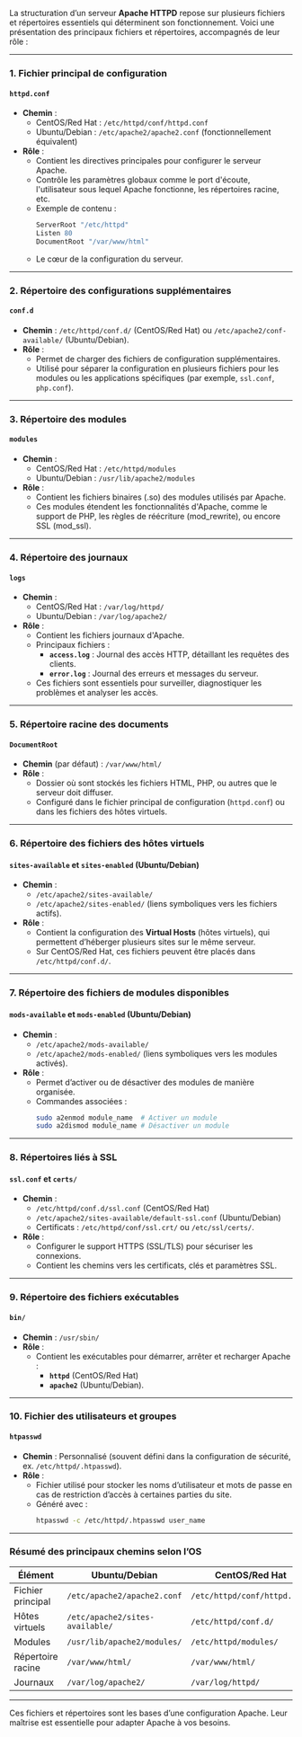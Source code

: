 La structuration d’un serveur **Apache HTTPD** repose sur plusieurs fichiers et répertoires essentiels qui déterminent son fonctionnement. Voici une présentation des principaux fichiers et répertoires, accompagnés de leur rôle :

---

### **1. Fichier principal de configuration**
#### **`httpd.conf`**
- **Chemin** : 
  - CentOS/Red Hat : `/etc/httpd/conf/httpd.conf`
  - Ubuntu/Debian : `/etc/apache2/apache2.conf` (fonctionnellement équivalent)
- **Rôle** :
  - Contient les directives principales pour configurer le serveur Apache.
  - Contrôle les paramètres globaux comme le port d'écoute, l'utilisateur sous lequel Apache fonctionne, les répertoires racine, etc.
  - Exemple de contenu :
    ```apache
    ServerRoot "/etc/httpd"
    Listen 80
    DocumentRoot "/var/www/html"
    ```
  - Le cœur de la configuration du serveur.

---

### **2. Répertoire des configurations supplémentaires**
#### **`conf.d`**
- **Chemin** : `/etc/httpd/conf.d/` (CentOS/Red Hat) ou `/etc/apache2/conf-available/` (Ubuntu/Debian).
- **Rôle** :
  - Permet de charger des fichiers de configuration supplémentaires.
  - Utilisé pour séparer la configuration en plusieurs fichiers pour les modules ou les applications spécifiques (par exemple, `ssl.conf`, `php.conf`).

---

### **3. Répertoire des modules**
#### **`modules`**
- **Chemin** :
  - CentOS/Red Hat : `/etc/httpd/modules`
  - Ubuntu/Debian : `/usr/lib/apache2/modules`
- **Rôle** :
  - Contient les fichiers binaires (.so) des modules utilisés par Apache.
  - Ces modules étendent les fonctionnalités d'Apache, comme le support de PHP, les règles de réécriture (mod_rewrite), ou encore SSL (mod_ssl).

---

### **4. Répertoire des journaux**
#### **`logs`**
- **Chemin** :
  - CentOS/Red Hat : `/var/log/httpd/`
  - Ubuntu/Debian : `/var/log/apache2/`
- **Rôle** :
  - Contient les fichiers journaux d'Apache.
  - Principaux fichiers :
    - **`access.log`** : Journal des accès HTTP, détaillant les requêtes des clients.
    - **`error.log`** : Journal des erreurs et messages du serveur.
  - Ces fichiers sont essentiels pour surveiller, diagnostiquer les problèmes et analyser les accès.

---

### **5. Répertoire racine des documents**
#### **`DocumentRoot`**
- **Chemin** (par défaut) : `/var/www/html/`
- **Rôle** :
  - Dossier où sont stockés les fichiers HTML, PHP, ou autres que le serveur doit diffuser.
  - Configuré dans le fichier principal de configuration (`httpd.conf`) ou dans les fichiers des hôtes virtuels.

---

### **6. Répertoire des fichiers des hôtes virtuels**
#### **`sites-available` et `sites-enabled`** (Ubuntu/Debian)
- **Chemin** : 
  - `/etc/apache2/sites-available/`
  - `/etc/apache2/sites-enabled/` (liens symboliques vers les fichiers actifs).
- **Rôle** :
  - Contient la configuration des **Virtual Hosts** (hôtes virtuels), qui permettent d’héberger plusieurs sites sur le même serveur.
  - Sur CentOS/Red Hat, ces fichiers peuvent être placés dans `/etc/httpd/conf.d/`.

---

### **7. Répertoire des fichiers de modules disponibles**
#### **`mods-available` et `mods-enabled`** (Ubuntu/Debian)
- **Chemin** :
  - `/etc/apache2/mods-available/`
  - `/etc/apache2/mods-enabled/` (liens symboliques vers les modules activés).
- **Rôle** :
  - Permet d’activer ou de désactiver des modules de manière organisée.
  - Commandes associées :
    ```bash
    sudo a2enmod module_name  # Activer un module
    sudo a2dismod module_name # Désactiver un module
    ```

---

### **8. Répertoires liés à SSL**
#### **`ssl.conf` et `certs/`**
- **Chemin** : 
  - `/etc/httpd/conf.d/ssl.conf` (CentOS/Red Hat)
  - `/etc/apache2/sites-available/default-ssl.conf` (Ubuntu/Debian)
  - Certificats : `/etc/httpd/conf/ssl.crt/` ou `/etc/ssl/certs/`.
- **Rôle** :
  - Configurer le support HTTPS (SSL/TLS) pour sécuriser les connexions.
  - Contient les chemins vers les certificats, clés et paramètres SSL.

---

### **9. Répertoire des fichiers exécutables**
#### **`bin/`**
- **Chemin** : `/usr/sbin/`
- **Rôle** :
  - Contient les exécutables pour démarrer, arrêter et recharger Apache :
    - **`httpd`** (CentOS/Red Hat)
    - **`apache2`** (Ubuntu/Debian).

---

### **10. Fichier des utilisateurs et groupes**
#### **`htpasswd`**
- **Chemin** : Personnalisé (souvent défini dans la configuration de sécurité, ex. `/etc/httpd/.htpasswd`).
- **Rôle** :
  - Fichier utilisé pour stocker les noms d’utilisateur et mots de passe en cas de restriction d’accès à certaines parties du site.
  - Généré avec :
    ```bash
    htpasswd -c /etc/httpd/.htpasswd user_name
    ```

---

### **Résumé des principaux chemins selon l’OS**

| **Élément**             | **Ubuntu/Debian**                  | **CentOS/Red Hat**               |
|--------------------------|------------------------------------|-----------------------------------|
| Fichier principal        | `/etc/apache2/apache2.conf`       | `/etc/httpd/conf/httpd.conf`     |
| Hôtes virtuels           | `/etc/apache2/sites-available/`   | `/etc/httpd/conf.d/`             |
| Modules                 | `/usr/lib/apache2/modules/`       | `/etc/httpd/modules/`            |
| Répertoire racine        | `/var/www/html/`                  | `/var/www/html/`                 |
| Journaux                 | `/var/log/apache2/`               | `/var/log/httpd/`                |

---

Ces fichiers et répertoires sont les bases d’une configuration Apache. Leur maîtrise est essentielle pour adapter Apache à vos besoins.